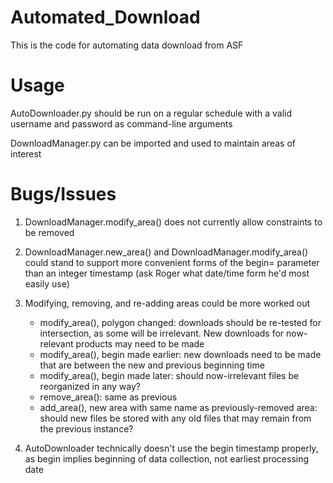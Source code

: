 # Automated_Download
This is the code for automating data download from ASF

# Usage
AutoDownloader.py should be run on a regular schedule with a valid username and password as command-line arguments

DownloadManager.py can be imported and used to maintain areas of interest

# Bugs/Issues

1. DownloadManager.modify_area() does not currently allow constraints to be removed

2. DownloadManager.new_area() and DownloadManager.modify_area() could stand to support more convenient forms of the begin= parameter than an integer timestamp (ask Roger what date/time form he'd most easily use)

3. Modifying, removing, and re-adding areas could be more worked out
    * modify_area(), polygon changed: downloads should be re-tested for intersection, as some will be irrelevant. New downloads for now-relevant products may need to be made
    * modify_area(), begin made earlier: new downloads need to be made that are between the new and previous beginning time
    * modify_area(), begin made later: should now-irrelevant files be reorganized in any way?
    * remove_area(): same as previous
    * add_area(), new area with same name as previously-removed area: should new files be stored with any old files that may remain from the previous instance?

4. AutoDownloader technically doesn't use the begin timestamp properly, as begin implies beginning of data collection, not earliest processing date